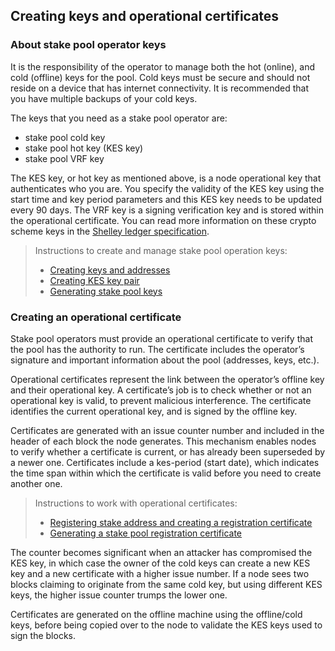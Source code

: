 ## Creating keys and operational certificates

### About stake pool operator keys

It is the responsibility of the operator to manage both the hot (online), and cold (offline) keys for the pool. Cold keys must be secure and should not reside on a device that has internet connectivity. It is recommended that you have multiple backups of your cold keys.

The keys that you need as a stake pool operator are:

* stake pool cold key
* stake pool hot key (KES key)
* stake pool VRF key

The KES key, or hot key as mentioned above, is a node operational key that authenticates who you are. You specify the validity of the KES key using the start time and key period parameters and this KES key needs to be updated every 90 days. The VRF key is a signing verification key and is stored within the operational certificate. You can read more information on these crypto scheme keys in the [Shelley ledger specification](https://hydra.iohk.io/build/5096921/download/1/ledger-spec.pdf).

>Instructions to create and manage stake pool operation keys:
>-   [Creating keys and addresses](https://docs.cardano.org/projects/cardano-node/en/latest/stake-pool-operations/keys_and_addresses.html)    
>-   [Creating KES key pair](https://docs.cardano.org/projects/cardano-node/en/latest/stake-pool-operations/KES_period.html)    
>-   [Generating stake pool keys](https://docs.cardano.org/projects/cardano-node/en/latest/stake-pool-operations/node_keys.html)

### Creating an operational certificate

Stake pool operators must provide an operational certificate to verify that the pool has the authority to run. The certificate includes the operator’s signature and important information about the pool (addresses, keys, etc.).

Operational certificates represent the link between the operator’s offline key and their operational key. A certificate’s job is to check whether or not an operational key is valid, to prevent malicious interference. The certificate identifies the current operational key, and is signed by the offline key.

Certificates are generated with an issue counter number and included in the header of each block the node generates. This mechanism enables nodes to verify whether a certificate is current, or has already been superseded by a newer one. Certificates include a kes-period (start date), which indicates the time span within which the certificate is valid before you need to create another one. 

>Instructions to work with operational certificates:
>-   [Registering stake address and creating a registration certificate](https://docs.cardano.org/projects/cardano-node/en/latest/stake-pool-operations/register_key.html)
>-   [Generating a stake pool registration certificate](https://docs.cardano.org/projects/cardano-node/en/latest/stake-pool-operations/register_stakepool.html#generate-stake-pool-registration-certificate)    

The counter becomes significant when an attacker has compromised the KES key, in which case the owner of the cold keys can create a new KES key and a new certificate with a higher issue number. If a node sees two blocks claiming to originate from the same cold key, but using different KES keys, the higher issue counter trumps the lower one.

Certificates are generated on the offline machine using the offline/cold keys, before being copied over to the node to validate the KES keys used to sign the blocks. 




